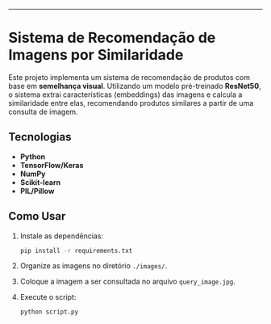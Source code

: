
---

# Sistema de Recomendação de Imagens por Similaridade

Este projeto implementa um sistema de recomendação de produtos com base em **semelhança visual**. Utilizando um modelo pré-treinado **ResNet50**, o sistema extrai características (embeddings) das imagens e calcula a similaridade entre elas, recomendando produtos similares a partir de uma consulta de imagem.

## Tecnologias

- **Python**
- **TensorFlow/Keras**
- **NumPy**
- **Scikit-learn**
- **PIL/Pillow**

## Como Usar

1. Instale as dependências:

   ```bash
   pip install -r requirements.txt
   ```

2. Organize as imagens no diretório `./images/`.

3. Coloque a imagem a ser consultada no arquivo `query_image.jpg`.

4. Execute o script:

   ```bash
   python script.py
   ```


